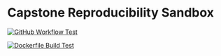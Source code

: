 # Capstone Reproducibility Sandbox


[![GitHub Workflow Test](https://github.com/fhdsl/capstone-verification/actions/workflows/github-workflow.yml/badge.svg)](https://github.com/fhdsl/capstone-verification/actions/workflows/github-workflow.yml)

[![Dockerfile Build Test](https://github.com/fhdsl/capstone-verification/actions/workflows/docker-test.yml/badge.svg)](https://github.com/fhdsl/capstone-verification/actions/workflows/docker-test.yml)
